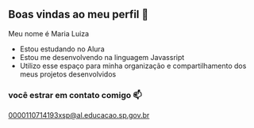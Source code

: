 ## Boas vindas ao meu perfil 🌸

Meu nome é Maria Luiza

- Estou estudando no Alura
- Estou me desenvolvendo na linguagem Javassript
- Utilizo esse espaço para minha organização e compartilhamento dos meus projetos desenvolvidos

### você estrar em contato comigo 📫

0000110714193xsp@al.educacao.sp.gov.br

